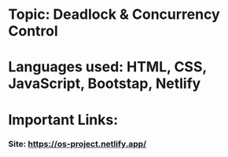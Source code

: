 # Topic: Deadlock & Concurrency Control
# Languages used: HTML, CSS, JavaScript, Bootstap, Netlify
# Important Links:
### Site: https://os-project.netlify.app/
